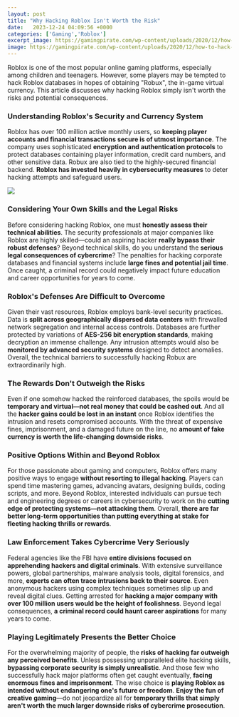 ```yaml
---
layout: post
title: "Why Hacking Roblox Isn't Worth the Risk"
date:   2023-12-24 04:09:56 +0000
categories: ['Gaming','Roblox']
excerpt_image: https://gamingpirate.com/wp-content/uploads/2020/12/how-to-hack-roblox-accounts4746112852.jpg
image: https://gamingpirate.com/wp-content/uploads/2020/12/how-to-hack-roblox-accounts4746112852.jpg
---
```


Roblox is one of the most popular online gaming platforms, especially among children and teenagers. However, some players may be tempted to hack Roblox databases in hopes of obtaining "Robux", the in-game virtual currency. This article discusses why hacking Roblox simply isn't worth the risks and potential consequences.
### Understanding Roblox's Security and Currency System
Roblox has over 100 million active monthly users, so **keeping player accounts and financial transactions secure is of utmost importance**. The company uses sophisticated **encryption and authentication protocols** to protect databases containing player information, credit card numbers, and other sensitive data. Robux are also tied to the highly-secured financial backend. **Roblox has invested heavily in cybersecurity measures** to deter hacking attempts and safeguard users.

![](https://gamingpirate.com/wp-content/uploads/2020/12/how-to-hack-roblox-accounts4746112852.jpg)
### Considering Your Own Skills and the Legal Risks 
Before considering hacking Roblox, one must **honestly assess their technical abilities**. The security professionals at major companies like Roblox are highly skilled—could an aspiring hacker **really bypass their robust defenses**? Beyond technical skills, do you understand the **serious legal consequences of cybercrime**? The penalties for hacking corporate databases and financial systems include **large fines and potential jail time**. Once caught, a criminal record could negatively impact future education and career opportunities for years to come.
### Roblox's Defenses Are Difficult to Overcome
Given their vast resources, Roblox employs bank-level security practices. Data is **split across geographically dispersed data centers** with firewalled network segregation and internal access controls. Databases are further protected by variations of **AES-256 bit encryption standards**, making decryption an immense challenge. Any intrusion attempts would also be **monitored by advanced security systems** designed to detect anomalies. Overall, the technical barriers to successfully hacking Robux are extraordinarily high.
### The Rewards Don't Outweigh the Risks 
Even if one somehow hacked the reinforced databases, the spoils would be **temporary and virtual—not real money that could be cashed out**. And all the **hacker gains could be lost in an instant** once Roblox identifies the intrusion and resets compromised accounts. With the threat of expensive fines, imprisonment, and a damaged future on the line, no **amount of fake currency is worth the life-changing downside risks**.
### Positive Options Within and Beyond Roblox
For those passionate about gaming and computers, Roblox offers many positive ways to engage **without resorting to illegal hacking**. Players can spend time mastering games, advancing avatars, designing builds, coding scripts, and more. Beyond Roblox, interested individuals can pursue tech and engineering degrees or careers in cybersecurity to work on the **cutting edge of protecting systems—not attacking them**. Overall, **there are far better long-term opportunities than putting everything at stake for fleeting hacking thrills or rewards**.
### Law Enforcement Takes Cybercrime Very Seriously  
Federal agencies like the FBI have **entire divisions focused on apprehending hackers and digital criminals**. With extensive surveillance powers, global partnerships, malware analysis tools, digital forensics, and more, **experts can often trace intrusions back to their source**. Even anonymous hackers using complex techniques sometimes slip up and reveal digital clues. Getting arrested for **hacking a major company with over 100 million users would be the height of foolishness**. Beyond legal consequences, **a criminal record could haunt career aspirations** for many years to come.
### Playing Legitimately Presents the Better Choice
For the overwhelming majority of people, the **risks of hacking far outweigh any perceived benefits**. Unless possessing unparalleled elite hacking skills, **bypassing corporate security is simply unrealistic**. And those few who successfully hack major platforms often get caught eventually, **facing enormous fines and imprisonment**. The wise choice is **playing Roblox as intended without endangering one's future or freedom**. **Enjoy the fun of creative gaming**—do not jeopardize all for **temporary thrills that simply aren't worth the much larger downside risks of cybercrime prosecution**.